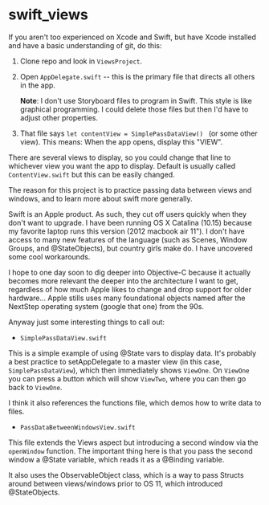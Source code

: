 # swift_views

If you aren't too experienced on Xcode and Swift, but have Xcode installed and have a basic understanding of git, do this:

1. Clone repo and look in `ViewsProject`. 

2. Open `AppDelegate.swift` -- this is the primary file that directs all others in the app. 
   
   **Note**: I don't use Storyboard files to program in Swift. This style is like graphical programming. I could delete those files but then I'd have to adjust other properties.

3. That file says `let contentView = SimplePassDataView() ` (or some other view). This means: When the app opens, display this "VIEW". 

There are several views to display, so you could change that line to whichever view you want the app to display. Default is usually called `ContentView.swift` but this can be easily changed. 

The reason for this project is to practice passing data between views and windows, and to learn more about swift more generally. 

Swift is an Apple product. As such, they cut off users quickly when they don't want to upgrade. I have been running OS X Catalina (10.15) because my favorite laptop runs this version (2012 macbook air 11"). I don't have access to many new features of the language (such as Scenes, Window Groups, and @StateObjects), but country girls make do. I have uncovered some cool workarounds. 

I hope to one day soon to dig deeper into Objective-C because it actually becomes more relevant the deeper into the architecture I want to get, regardless of how much Apple likes to change and drop support for older hardware... Apple stills uses many foundational objects named after the NextStep operating system (google that one) from the 90s. 

Anyway just some interesting things to call out:

- `SimplePassDataView.swift` 

This is a simple example of using @State vars to display data. It's probably a best practice to setAppDelegate to a master view (in this case, `SimplePassDataView`), which then immediately shows `ViewOne`. On `ViewOne` you can press a button which will show `ViewTwo`, where you can then go back to `ViewOne`. 

I think it also references the functions file, which demos how to write data to files. 

- `PassDataBetweenWindowsView.swift`

This file extends the Views aspect but introducing a second window via the `openWindow` function. The important thing here is that you pass the second window a @State variable, which reads it as a @Binding variable. 

It also uses the ObservableObject class, which is a way to pass Structs around between views/windows prior to OS 11, which introduced @StateObjects. 

